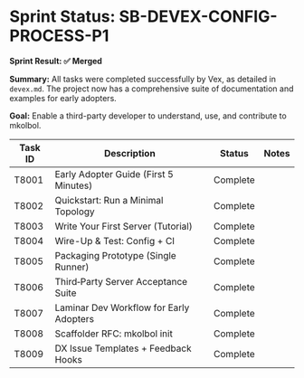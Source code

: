 # Sprint Status: SB-DEVEX-CONFIG-PROCESS-P1

**Sprint Result: ✅ Merged**

**Summary:** All tasks were completed successfully by Vex, as detailed in `devex.md`. The project now has a comprehensive suite of documentation and examples for early adopters.

**Goal:** Enable a third-party developer to understand, use, and contribute to mkolbol.

| Task ID | Description                             | Status   | Notes |
| ------- | --------------------------------------- | -------- | ----- |
| T8001   | Early Adopter Guide (First 5 Minutes)   | Complete |       |
| T8002   | Quickstart: Run a Minimal Topology      | Complete |       |
| T8003   | Write Your First Server (Tutorial)      | Complete |       |
| T8004   | Wire-Up & Test: Config + CI             | Complete |       |
| T8005   | Packaging Prototype (Single Runner)     | Complete |       |
| T8006   | Third‑Party Server Acceptance Suite     | Complete |       |
| T8007   | Laminar Dev Workflow for Early Adopters | Complete |       |
| T8008   | Scaffolder RFC: mkolbol init            | Complete |       |
| T8009   | DX Issue Templates + Feedback Hooks     | Complete |       |
